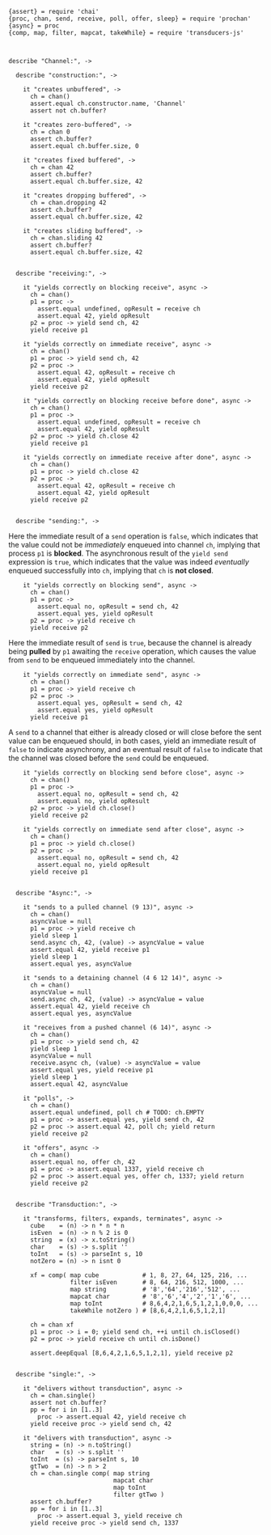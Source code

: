     {assert} = require 'chai'
    {proc, chan, send, receive, poll, offer, sleep} = require 'prochan'
    {async} = proc
    {comp, map, filter, mapcat, takeWhile} = require 'transducers-js'



    describe "Channel:", ->

      describe "construction:", ->

        it "creates unbuffered", ->
          ch = chan()
          assert.equal ch.constructor.name, 'Channel'
          assert not ch.buffer?

        it "creates zero-buffered", ->
          ch = chan 0
          assert ch.buffer?
          assert.equal ch.buffer.size, 0

        it "creates fixed buffered", ->
          ch = chan 42
          assert ch.buffer?
          assert.equal ch.buffer.size, 42

        it "creates dropping buffered", ->
          ch = chan.dropping 42
          assert ch.buffer?
          assert.equal ch.buffer.size, 42

        it "creates sliding buffered", ->
          ch = chan.sliding 42
          assert ch.buffer?
          assert.equal ch.buffer.size, 42


      describe "receiving:", ->

        it "yields correctly on blocking receive", async ->
          ch = chan()
          p1 = proc ->
            assert.equal undefined, opResult = receive ch
            assert.equal 42, yield opResult
          p2 = proc -> yield send ch, 42
          yield receive p1

        it "yields correctly on immediate receive", async ->
          ch = chan()
          p1 = proc -> yield send ch, 42
          p2 = proc ->
            assert.equal 42, opResult = receive ch
            assert.equal 42, yield opResult
          yield receive p2

        it "yields correctly on blocking receive before done", async ->
          ch = chan()
          p1 = proc ->
            assert.equal undefined, opResult = receive ch
            assert.equal 42, yield opResult
          p2 = proc -> yield ch.close 42
          yield receive p1

        it "yields correctly on immediate receive after done", async ->
          ch = chan()
          p1 = proc -> yield ch.close 42
          p2 = proc ->
            assert.equal 42, opResult = receive ch
            assert.equal 42, yield opResult
          yield receive p2


      describe "sending:", ->

Here the immediate result of a `send` operation is `false`, which indicates that the value could not be *immediately* enqueued into channel `ch`, implying that process `p1` is **blocked**. The asynchronous result of the `yield send` expression is `true`, which indicates that the value was indeed *eventually* enqueued successfully into `ch`, implying that `ch` is **not closed**.

        it "yields correctly on blocking send", async ->
          ch = chan()
          p1 = proc ->
            assert.equal no, opResult = send ch, 42
            assert.equal yes, yield opResult
          p2 = proc -> yield receive ch
          yield receive p2

Here the immediate result of `send` is `true`, because the channel is already being **pulled** by `p1` awaiting the `receive` operation, which causes the value from `send` to be enqueued immediately into the channel.

        it "yields correctly on immediate send", async ->
          ch = chan()
          p1 = proc -> yield receive ch
          p2 = proc ->
            assert.equal yes, opResult = send ch, 42
            assert.equal yes, yield opResult
          yield receive p1

A `send` to a channel that either is already closed or will close before the sent value can be enqueued should, in both cases, yield an immediate result of `false` to indicate asynchrony, and an eventual result of `false` to indicate that the channel was closed before the `send` could be enqueued.

        it "yields correctly on blocking send before close", async ->
          ch = chan()
          p1 = proc ->
            assert.equal no, opResult = send ch, 42
            assert.equal no, yield opResult
          p2 = proc -> yield ch.close()
          yield receive p2

        it "yields correctly on immediate send after close", async ->
          ch = chan()
          p1 = proc -> yield ch.close()
          p2 = proc ->
            assert.equal no, opResult = send ch, 42
            assert.equal no, yield opResult
          yield receive p1


      describe "Async:", ->

        it "sends to a pulled channel (9 13)", async ->
          ch = chan()
          asyncValue = null
          p1 = proc -> yield receive ch
          yield sleep 1
          send.async ch, 42, (value) -> asyncValue = value
          assert.equal 42, yield receive p1
          yield sleep 1
          assert.equal yes, asyncValue

        it "sends to a detaining channel (4 6 12 14)", async ->
          ch = chan()
          asyncValue = null
          send.async ch, 42, (value) -> asyncValue = value
          assert.equal 42, yield receive ch
          assert.equal yes, asyncValue

        it "receives from a pushed channel (6 14)", async ->
          ch = chan()
          p1 = proc -> yield send ch, 42
          yield sleep 1
          asyncValue = null
          receive.async ch, (value) -> asyncValue = value
          assert.equal yes, yield receive p1
          yield sleep 1
          assert.equal 42, asyncValue

        it "polls", ->
          ch = chan()
          assert.equal undefined, poll ch # TODO: ch.EMPTY
          p1 = proc -> assert.equal yes, yield send ch, 42
          p2 = proc -> assert.equal 42, poll ch; yield return
          yield receive p2

        it "offers", async ->
          ch = chan()
          assert.equal no, offer ch, 42
          p1 = proc -> assert.equal 1337, yield receive ch
          p2 = proc -> assert.equal yes, offer ch, 1337; yield return
          yield receive p2


      describe "Transduction:", ->

        it "transforms, filters, expands, terminates", async ->
          cube    = (n) -> n * n * n
          isEven  = (n) -> n % 2 is 0
          string  = (x) -> x.toString()
          char    = (s) -> s.split ''
          toInt   = (s) -> parseInt s, 10
          notZero = (n) -> n isnt 0

          xf = comp( map cube            # 1, 8, 27, 64, 125, 216, ...
                     filter isEven       # 8, 64, 216, 512, 1000, ...
                     map string          # '8','64','216','512', ...
                     mapcat char         # '8','6','4','2','1','6', ...
                     map toInt           # 8,6,4,2,1,6,5,1,2,1,0,0,0, ...
                     takeWhile notZero ) # [8,6,4,2,1,6,5,1,2,1]

          ch = chan xf
          p1 = proc -> i = 0; yield send ch, ++i until ch.isClosed()
          p2 = proc -> yield receive ch until ch.isDone()

          assert.deepEqual [8,6,4,2,1,6,5,1,2,1], yield receive p2


      describe "single:", ->

        it "delivers without transduction", async ->
          ch = chan.single()
          assert not ch.buffer?
          pp = for i in [1..3]
            proc -> assert.equal 42, yield receive ch
          yield receive proc -> yield send ch, 42

        it "delivers with transduction", async ->
          string = (n) -> n.toString()
          char   = (s) -> s.split ''
          toInt  = (s) -> parseInt s, 10
          gtTwo  = (n) -> n > 2
          ch = chan.single comp( map string
                                 mapcat char
                                 map toInt
                                 filter gtTwo )
          assert ch.buffer?
          pp = for i in [1..3]
            proc -> assert.equal 3, yield receive ch
          yield receive proc -> yield send ch, 1337
